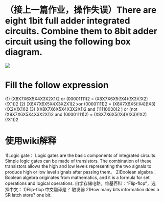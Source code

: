 # （接上一篇作业，操作失误）There are eight 1bit full adder integrated circuits. Combine them to 8bit adder circuit using the following box diagram.
![](images/4.PNG)
# Fill the follow expression
(1) (X8X7X6X5X4X3X2X1)2 or (00001111)2 = (X8X7X6X5(!X4)(!X3)(!X2)(!X1))2
(2) (X8X7X6X5X4X3X2X1)2 xor (00001111)2 = (X8X7X6X5(!X4)(!X3)(!X2)(!X1))2
(3) ((X8X7X6X5X4X3X2X1)2 and (11110000)2 ) or (not (X8X7X6X5X4X3X2X1)2 and (00001111)2) = (X8X7X6X5(!X4)(!X3)(!X2)(!X1))2
# 使用wiki解释
1)Logic gate：
Logic gates are the basic components of integrated circuits. Simple logic gates can be made of transistors. The combination of these transistors allows the high and low levels representing the two signals to produce high or low level signals after passing them。
2)Boolean algebra：
Boolean algebra originates from mathematics, and it is a formula for set operations and logical operations.
自学存储电路。维基百科：“Flip-flop”，选择中文：
1)Flip-flop 中文翻译是？ 触发器
2)How many bits information does a SR latch store?
one bit.

